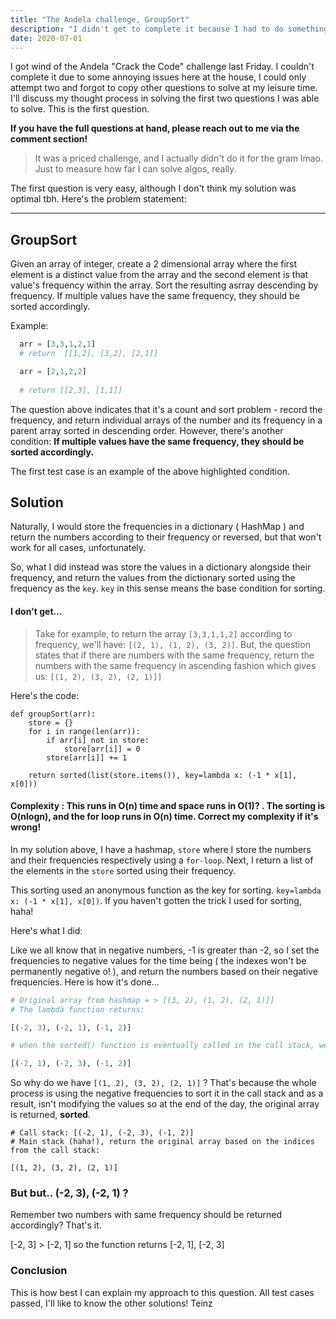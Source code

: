 ```yaml
--- 
title: "The Andela challenge, GroupSort" 
description: "I didn't get to complete it because I had to do something at the house, sighs." 
date: 2020-07-01 
---
```


I got wind of the Andela "Crack the Code" challenge last Friday. I couldn't complete it due to some annoying issues here at the house, I could only attempt two and forgot to copy other questions to solve at my leisure time. I'll discuss my thought process in solving the first two questions I was able to solve. This is the first question.

**If you have the full questions at hand, please reach out to me via the comment section!**

> It was a priced challenge, and I actually didn't do it for the gram lmao. Just to measure how far I can solve algos, really.



The first question is very easy, although I don't think my solution was optimal tbh. Here's the problem statement:

---
## GroupSort

Given an array of integer, create a 2 dimensional array where the first element is a distinct value from the array and the second element is that value's frequency within the array. Sort the resulting asrray descending by frequency. If multiple values have the same frequency, they should be sorted accordingly.
  
Example:
  
```Python
  arr = [3,3,1,2,1]  
  # return  [[1,2], [3,2], [2,1]]

  arr = [2,1,2,2]
  
  # return [[2,3], [1,1]]
```
    
The question above indicates that it's a count and sort problem - record the frequency, and return individual arrays of the number and its frequency in a parent array sorted in descending order. However, there's another condition: **If multiple values have the same frequency, they should be sorted accordingly.**

The first test case is an example of the above highlighted condition.

## Solution

Naturally, I would store the frequencies in a dictionary ( HashMap ) and return the numbers according to their frequency or reversed, but that won't work for all cases, unfortunately.
 
So, what I did instead was store the values in a dictionary alongside their frequency, and return the values from the dictionary sorted using the frequency as the `key`. `key` in this sense means the base condition for sorting.
 
#### I don't get...

> Take for example, to return the array `[3,3,1,1,2]` according to frequency, we'll have: `[(2, 1), (1, 2), (3, 2)]`. 
> But, the question states that if there are numbers with the same frequency, return the numbers with the same frequency in ascending fashion which gives us: `[(1, 2), (3, 2), (2, 1)]]`

Here's the code:

```
def groupSort(arr):
    store = {}
    for i in range(len(arr)):
        if arr[i] not in store:
            store[arr[i]] = 0
        store[arr[i]] += 1

    return sorted(list(store.items()), key=lambda x: (-1 * x[1], x[0]))
```

#### Complexity : This runs in O(n) time and space runs in O(1)? . The sorting is O(nlogn), and the for loop runs in O(n) time. Correct my complexity if it's wrong!

In my solution above, I have a hashmap, `store` where I store the numbers and their frequencies respectively using a `for-loop`. Next, I return a list of the elements in the `store` sorted using their frequency. 

This sorting used an anonymous function as the key for sorting. `key=lambda x: (-1 * x[1], x[0])`. If you haven't gotten the trick I used for sorting, haha!

Here's what I did:

Like we all know that in negative numbers, -1 is greater than -2, so I set the frequencies to negative values for the time being ( the indexes won't be permanently negative o! ), and return the numbers based on their negative frequencies. Here is how it's done...

```python
# Original array from hashmap = > [(3, 2), (1, 2), (2, 1)]]
# The lambda function returns:

[(-2, 3), (-2, 1), (-1, 2)]

# when the sorted() function is eventually called in the call stack, we have:

[(-2, 1), (-2, 3), (-1, 2)]

```

So why do we have `[(1, 2), (3, 2), (2, 1)]` ? That's because the whole process is using the negative frequencies to sort it in the call stack and as a result, isn't modifying the values so at the end of the day, the original array is returned, **sorted**.

```
# Call stack: [(-2, 1), (-2, 3), (-1, 2)]
# Main stack (haha!), return the original array based on the indices from the call stack:

[(1, 2), (3, 2), (2, 1)]
```

### But but.. (-2, 3), (-2, 1) ?

Remember two numbers with same frequency should be returned accordingly? That's it.

[-2, 3] > [-2, 1] so the function returns [-2, 1], [-2, 3]

### Conclusion

This is how best I can explain my approach to this question. All test cases passed, I'll like to know the other solutions! Teinz
